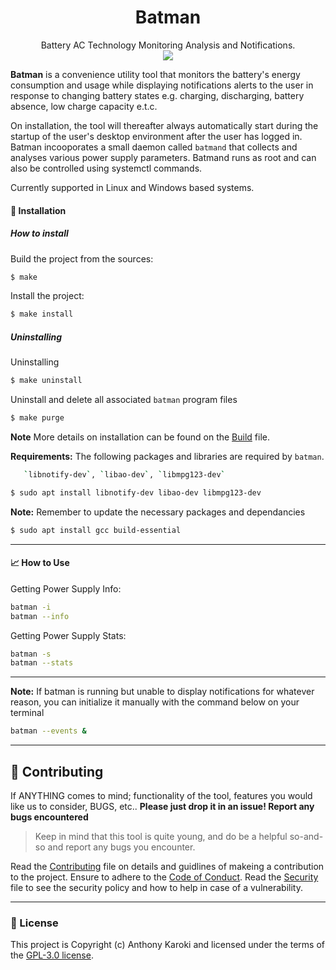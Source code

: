<h1 align="center"> Batman </h1>
<p align="center">
	Battery AC Technology Monitoring Analysis and Notifications.
</br>
<img src="assets/icons/treetop/Treetog-Junior-Battery-power.ico">
</p>


**Batman** is a convenience utility tool that monitors the battery's energy consumption and usage while displaying notifications alerts to the user in response to changing battery states e.g. charging, discharging, battery absence, low charge capacity e.t.c.

On installation, the tool will thereafter always automatically start during the startup of the user's desktop environment after the user has logged in.
Batman incooporates a small daemon called `batmand` that collects and analyses various power supply parameters. Batmand runs
as root and can also be controlled using systemctl commands.

Currently supported in Linux and Windows based systems.

#### 🔧 Installation
##### How to install

Build the project from the sources:
```sh
$ make
```

Install the project:

```sh
$ make install
```

##### Uninstalling
Uninstalling
```sh
$ make uninstall
```
Uninstall and delete all associated `batman` program files
```sh
$ make purge
```
**Note** More details on installation can be found on the [Build](.github/BUILD.md) file.


**Requirements:** The following packages and libraries are required by `batman`. 
```sh
   `libnotify-dev`, `libao-dev`, `libmpg123-dev`
```
```sh
$ sudo apt install libnotify-dev libao-dev libmpg123-dev
```
**Note:** Remember to update the necessary packages and dependancies
```sh
$ sudo apt install gcc build-essential
```


----

#### 📈 How to Use
Getting Power Supply Info:
```sh
batman -i
batman --info
```

Getting Power Supply Stats:
```sh
batman -s
batman --stats
```

----

**Note:** If batman is running but unable to display notifications for whatever reason, you can initialize it manually with the command below on your terminal
```sh
batman --events &
```


----
## 💚 Contributing
If ANYTHING comes to mind; functionality of the tool, features you would like us to consider, BUGS, etc.. 
**Please just drop it in an issue! Report any bugs encountered**
> Keep in mind that this tool is quite young, and do be a
> helpful so-and-so and report any bugs you encounter.

Read the [Contributing](.github/CONTRIBUTING.md) file on details and guidlines of makeing a contribution to the project. Ensure to adhere to the [Code of Conduct](.github/CODE_OF_CONDUCT.md).
Read the [Security](.github/SECURITY.md) file to see the security policy and how to help in case of a vulnerability.


----
### 📜 License

This project is Copyright (c) Anthony Karoki and licensed under the terms of the [GPL-3.0 license](https://choosealicense.com/licenses/gpl-3.0/).

